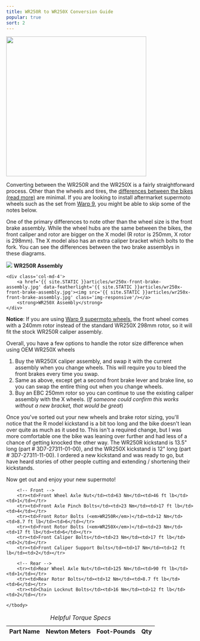 ```yaml
---
title: WR250R to WR250X Conversion Guide
popular: true
sort: 2
---
```


<a href='{{ site.STATIC }}articles/supermoto-conversion.jpg' data-featherlight='{{ site.STATIC }}articles/supermoto-conversion.jpg' target='_blank'>
	<img src='{{ site.STATIC }}articles/supermoto-conversion.jpg' class='img-responsive img-rounded img-right' width='375px'/>
</a>

Converting between the WR250R and the WR250X is a fairly straightforward process. Other than the wheels and tires, the <a href='/articles/differences-between-the-wr250r-and-wr250x.html'>differences between the bikes (read more)</a> are minimal. If you are looking to install aftermarket supermoto wheels such as the set from <a href='http://www.warp9racing.com/sm_wheels_yamaha.html' target='_blank'>Warp 9</a>, you might be able to skip some of the notes below.

One of the primary differences to note other than the wheel size is the front brake assembly. While the wheel hubs are the same between the bikes, the front caliper and rotor are bigger on the X model (R rotor is 250mm, X rotor is 298mm). The X model also has an extra caliper bracket which bolts to the fork. You can see the differences between the two brake assemblys in these diagrams.

<div class='row'>
	<div class='col-md-4 col-md-offset-2'>
		<a href='{{ site.STATIC }}articles/wr250r-front-brake-assembly.jpg' data-featherlight='{{ site.STATIC }}articles/wr250r-front-brake-assembly.jpg'><img src='{{ site.STATIC }}articles/wr250r-front-brake-assembly.jpg' class='img-responsive'/></a>
		<strong>WR250R Assembly</strong>
	</div>
	
	<div class='col-md-4'>
		<a href='{{ site.STATIC }}articles/wr250x-front-brake-assembly.jpg' data-featherlight='{{ site.STATIC }}articles/wr250x-front-brake-assembly.jpg'><img src='{{ site.STATIC }}articles/wr250x-front-brake-assembly.jpg' class='img-responsive'/></a>
		<strong>WR250X Assembly</strong>
	</div>
</div>

<div class='alert alert-info'>
	<strong>Notice</strong>: If you are using <a href='http://www.warp9racing.com/sm_wheels_yamaha.html' target='_blank'>Warp 9 supermoto wheels</a>, the front wheel comes with a 240mm rotor instead of the standard WR250X 298mm rotor, so it will fit the stock WR250R caliper assembly.
</div>

Overall, you have a few options to handle the rotor size difference when using OEM WR250X wheels 

1. Buy the WR250X caliper assembly, and swap it with the current assembly when you change wheels. This will require you to bleed the front brakes every time you swap.
2. Same as above, except get a second front brake lever and brake line, so you can swap the entire thing out when you change wheels.
3. Buy an EBC 250mm rotor so you can continue to use the existing caliper assembly with the X wheels. (_If someone could confirm this works without a new bracket, that would be great_)

Once you've sorted out your new wheels and brake rotor sizing, you'll notice that the R model kickstand is a bit too long and the bike doesn't lean over quite as much as it used to. This isn't a required change, but I was more comfortable one the bike was leaning over further and had less of a chance of getting knocked the other way. The WR250R kickstand is 13.5" long (part # 3D7-27311-01-00), and the WR250X kickstand is 12" long (part # 3D7-27311-11-00). I ordered a new kickstand and was ready to go, but have heard stories of other people cutting and extending / shortening their kickstands.

Now get out and enjoy your new supermoto!

<table class='table table-striped data-table'>
	<caption><em>Helpful Torque Specs</em></caption>
	<thead>
		<tr>
			<th>Part Name</th>
			<th>Newton Meters</th>
			<th>Foot-Pounds</th>
			<th>Qty</th>
		</tr>
	</thead>
	<tbody>
		
		<!-- Front -->
		<tr><td>Front Wheel Axle Nut</td><td>63 Nm</td><td>46 ft lb</td><td>1</td></tr>
		<tr><td>Front Axle Pinch Bolts</td><td>23 Nm</td><td>17 ft lb</td><td>4</td></tr>
		<tr><td>Front Rotor Bolts (<em>WR250R</em>)</td><td>12 Nm</td><td>8.7 ft lb</td><td>6</td></tr>
		<tr><td>Front Rotor Bolts (<em>WR250X</em>)</td><td>23 Nm</td><td>17 ft lb</td><td>6</td></tr>
		<tr><td>Front Caliper Bolts</td><td>23 Nm</td><td>17 ft lb</td><td>2</td></tr>
		<tr><td>Front Caliper Support Bolts</td><td>17 Nm</td><td>12 ft lb</td><td>2</td></tr>
		
		<!-- Rear -->
		<tr><td>Rear Wheel Axle Nut</td><td>125 Nm</td><td>90 ft lb</td><td>1</td></tr>
		<tr><td>Rear Rotor Bolts</td><td>12 Nm</td><td>8.7 ft lb</td><td>6</td></tr>
		<tr><td>Chain Locknut Bolts</td><td>16 Nm</td><td>12 ft lb</td><td>2</td></tr>
		
	</tbody>
</table>

